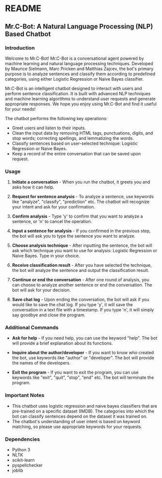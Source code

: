 # README

## Mr.C-Bot: A Natural Language Processing (NLP) Based Chatbot

### Introduction

Welcome to Mr.C-Bot! Mr.C-Bot is a conversational agent powered by machine learning and natural language processing techniques. Developed by Maurice Sielmann, Marc Pricken and Matthias Zajcev, the bot's primary purpose is to analyze sentences and classify them according to predefined categories, using either Logistic Regression or Naive Bayes classifier. 

Mr.C-Bot is an intelligent chatbot designed to interact with users and perform sentence classification. It is built with advanced NLP techniques and machine learning algorithms to understand user requests and generate appropriate responses. We hope you enjoy using Mr.C-Bot and find it useful for your needs!

The chatbot performs the following key operations:

- Greet users and listen to their inputs.
- Clean the input data by removing HTML tags, punctuations, digits, and stop words; correcting spellings, and lemmatizing the words.
- Classify sentences based on user-selected technique: Logistic Regression or Naive Bayes.
- Keep a record of the entire conversation that can be saved upon request.

### Usage

1. **Initiate a conversation** - When you run the chatbot, it greets you and asks how it can help. 

2. **Request for sentence analysis** - To analyze a sentence, use keywords like "analyze", "classify", "prediction" etc. The chatbot will recognize your intent and ask for your confirmation.

3. **Confirm analysis** - Type 'y' to confirm that you want to analyze a sentence, or 'n' to cancel the operation.

4. **Input a sentence for analysis** - If you confirmed in the previous step, the bot will ask you to type the sentence you want to analyze.

5. **Choose analysis technique** - After inputting the sentence, the bot will ask which technique you want to use for analysis: Logistic Regression or Naive Bayes. Type in your choice.

6. **Receive classification result** - After you have selected the technique, the bot will analyze the sentence and output the classification result.

7. **Continue or end the conversation** - After one round of analysis, you can choose to analyze another sentence or end the conversation. The bot will ask for your decision.

8. **Save chat log** - Upon ending the conversation, the bot will ask if you would like to save the chat log. If you type 'y', it will save the conversation in a text file with a timestamp. If you type 'n', it will simply say goodbye and close the program.

### Additional Commands

- **Ask for help** - If you need help, you can use the keyword "help". The bot will provide a brief explanation about its functions.

- **Inquire about the author/developer** - If you want to know who created the bot, use keywords like "author" or "developer". The bot will provide the names of the developers.

- **Exit the program** - If you want to exit the program, you can use keywords like "exit", "quit", "stop", "end" etc. The bot will terminate the program.

### Important Notes

- This chatbot uses logistic regression and naive bayes classifiers that are pre-trained on a specific dataset (IMDB). The categories into which the bot can classify sentences depend on the dataset it was trained on.
- The chatbot's understanding of user intent is based on keyword matching, so please use appropriate keywords for your requests.

### Dependencies

- Python 3
- NLTK
- scikit-learn
- pyspellchecker
- joblib